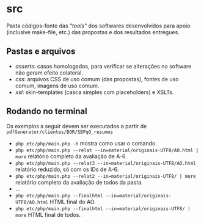 src
===

Pasta códigos-fonte das *"tools"* dos softwares desenvolvidos para apoio (inclusive make-file, etc.) das propostas e dos resultados entregues.


## Pastas e arquivos
 * *asserts*: casos homologados, para verificar se alterações no software não geram efeito colateral.
 * *css*: arquivos CSS de uso comum (das propostas), fontes de uso comum, imagens de uso comum.
 * *xsl*: skin-templates (casca simples com placeholders) e XSLTs. 

## Rodando no terminal
Os exemplos a seguir devem ser executados a partir de `pdfGenerator/clientes/BOR/SBPqO_resumos`
* `php etc/php/main.php -h`  mostra como usar o comando.
* `php etc/php/main.php --relat --in=material/originais-UTF8/AO.html | more` relatório completo da avaliação de A-6.
* `php etc/php/main.php --relat3 --in=material/originais-UTF8/AO.html` relatório reduzido, só com os IDs de A-6.
* `php etc/php/main.php --relat2 --in=material/originais-UTF8/ | more` relatório completo da avaliação de todos da pasta.
* ...
* `php etc/php/main.php --finalhtml --in=material/originais-UTF8/AO.html` HTML final do AO.
* `php etc/php/main.php --finalhtml --in=material/originais-UTF8/ | more` HTML final de todos.


